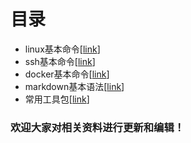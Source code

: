 # 目录

- linux基本命令[[link](linux%E5%9F%BA%E6%9C%AC%E5%91%BD%E4%BB%A4.md)]
- ssh基本命令[[link](ssh%E5%9F%BA%E6%9C%AC%E5%91%BD%E4%BB%A4.md)]
- docker基本命令[[link](docker%E5%9F%BA%E6%9C%AC%E5%91%BD%E4%BB%A4.md)]
- markdown基本语法[[link](markdown%E5%9F%BA%E6%9C%AC%E8%AF%AD%E6%B3%95.md)]
- 常用工具包[[link](常用工具包.md)]

### 欢迎大家对相关资料进行更新和编辑！
